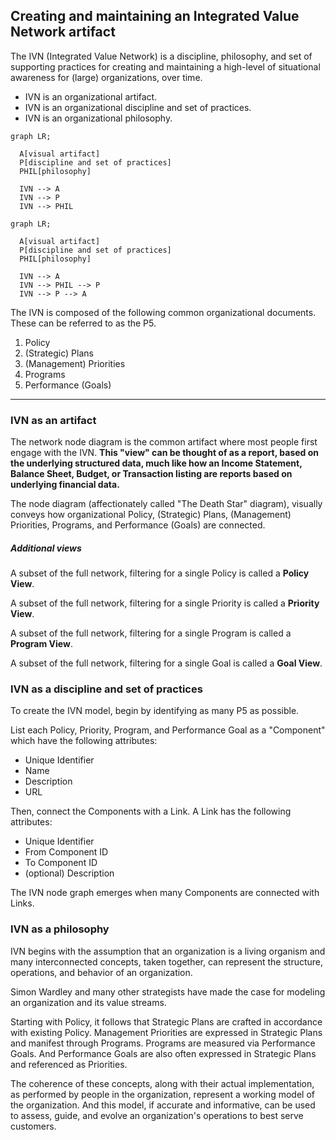 ## Creating and maintaining an Integrated Value Network artifact

The IVN (Integrated Value Network) is a discipline, philosophy, and set of supporting practices for creating and maintaining
a high-level of situational awareness for (large) organizations, over time.

* IVN is an organizational artifact.
* IVN is an organizational discipline and set of practices.
* IVN is an organizational philosophy.

```mermaid
graph LR;

  A[visual artifact]
  P[discipline and set of practices]
  PHIL[philosophy]

  IVN --> A
  IVN --> P
  IVN --> PHIL
```

```mermaid
graph LR;

  A[visual artifact]
  P[discipline and set of practices]
  PHIL[philosophy]

  IVN --> A
  IVN --> PHIL --> P
  IVN --> P --> A
```

The IVN is composed of the following common organizational documents. These can be referred to as the P5.

1. Policy
1. (Strategic) Plans
1. (Management) Priorities
1. Programs
1. Performance (Goals)

---

### IVN as an artifact

The network node diagram is the common artifact where most people first engage with the IVN. __This "view" can be thought of as a report, based on the underlying structured data, much like how an Income Statement, Balance Sheet, Budget, or Transaction listing are reports based on underlying financial data.__

The node diagram (affectionately called "The Death Star" diagram),
visually conveys how organizational Policy, (Strategic) Plans, (Management) Priorities, Programs, and Performance (Goals) are connected.

##### Additional views

A subset of the full network, filtering for a single Policy is called a **Policy View**.

A subset of the full network, filtering for a single Priority is called a **Priority View**.

A subset of the full network, filtering for a single Program is called a **Program View**.

A subset of the full network, filtering for a single Goal is called a **Goal View**.

### IVN as a discipline and set of practices

To create the IVN model,
begin by identifying as many P5 as possible.

List each Policy, Priority, Program, and Performance Goal as a
"Component" which have the following attributes:

* Unique Identifier
* Name
* Description
* URL

Then, connect the Components with a Link. A Link has the following attributes:

* Unique Identifier
* From Component ID
* To Component ID
* (optional) Description

The IVN node graph emerges when many Components are connected with Links.

### IVN as a philosophy

IVN begins with the assumption that an organization is a living organism
and many interconnected concepts, taken together, can represent the structure, operations, and behavior of an organization.

Simon Wardley and many other strategists have made the case
for modeling an organization and its value streams.

Starting with Policy,
it follows that Strategic Plans are crafted in accordance with existing Policy.
Management Priorities are expressed in Strategic Plans
and manifest through Programs.
Programs are measured via Performance Goals.
And Performance Goals are also often expressed in Strategic Plans
and referenced as Priorities.

The coherence of these concepts, along with their actual implementation, as performed by people in the organization,
represent a working model of the organization. And this model,
if accurate and informative, can be used to assess, guide, and evolve an organization's operations to best serve customers.